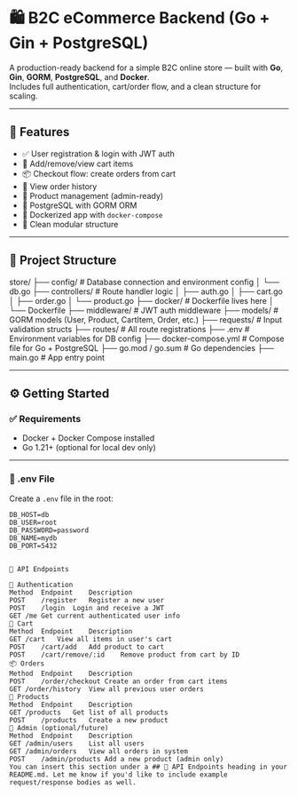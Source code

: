 # 🛍️ B2C eCommerce Backend (Go + Gin + PostgreSQL)

A production-ready backend for a simple B2C online store — built with **Go**, **Gin**, **GORM**, **PostgreSQL**, and **Docker**.  
Includes full authentication, cart/order flow, and a clean structure for scaling.

---

## 🚀 Features

- ✅ User registration & login with JWT auth
- 🛒 Add/remove/view cart items
- 📦 Checkout flow: create orders from cart
- 📜 View order history
- 🧱 Product management (admin-ready)
- 🐘 PostgreSQL with GORM ORM
- 🐳 Dockerized app with `docker-compose`
- 🧱 Clean modular structure

---

## 📁 Project Structure

store/
├── config/ # Database connection and environment config
│ └── db.go
├── controllers/ # Route handler logic
│ ├── auth.go
│ ├── cart.go
│ ├── order.go
│ └── product.go
├── docker/ # Dockerfile lives here
│ └── Dockerfile
├── middleware/ # JWT auth middleware
├── models/ # GORM models (User, Product, CartItem, Order, etc.)
├── requests/ # Input validation structs
├── routes/ # All route registrations
├── .env # Environment variables for DB config
├── docker-compose.yml # Compose file for Go + PostgreSQL
├── go.mod / go.sum # Go dependencies
├── main.go # App entry point

---

## ⚙️ Getting Started

### ✅ Requirements

- Docker + Docker Compose installed
- Go 1.21+ (optional for local dev only)

---

### 📄 .env File

Create a `.env` file in the root:

```env
DB_HOST=db
DB_USER=root
DB_PASSWORD=password
DB_NAME=mydb
DB_PORT=5432


📡 API Endpoints

🔐 Authentication
Method	Endpoint	Description
POST	/register	Register a new user
POST	/login	Login and receive a JWT
GET	/me	Get current authenticated user info
🛒 Cart
Method	Endpoint	Description
GET	/cart	View all items in user's cart
POST	/cart/add	Add product to cart
POST	/cart/remove/:id	Remove product from cart by ID
📦 Orders
Method	Endpoint	Description
POST	/order/checkout	Create an order from cart items
GET	/order/history	View all previous user orders
🧱 Products
Method	Endpoint	Description
GET	/products	Get list of all products
POST	/products	Create a new product
🔐 Admin (optional/future)
Method	Endpoint	Description
GET	/admin/users	List all users
GET	/admin/orders	View all orders in system
POST	/admin/products	Add a new product (admin only)
You can insert this section under a ## 📡 API Endpoints heading in your README.md. Let me know if you'd like to include example request/response bodies as well.